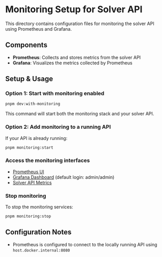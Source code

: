 # Monitoring Setup for Solver API

This directory contains configuration files for monitoring the solver API using Prometheus and Grafana.

## Components

- **Prometheus**: Collects and stores metrics from the solver API
- **Grafana**: Visualizes the metrics collected by Prometheus

## Setup & Usage

### Option 1: Start with monitoring enabled

```bash
pnpm dev:with-monitoring
```

This command will start both the monitoring stack and your solver API.

### Option 2: Add monitoring to a running API

If your API is already running:

```bash
pnpm monitoring:start
```

### Access the monitoring interfaces

- [Prometheus UI](http://localhost:9090)
- [Grafana Dashboard](http://localhost:3100) (default login: admin/admin)
- [Solver API Metrics](http://localhost:8080/metrics)

### Stop monitoring

To stop the monitoring services:

```bash
pnpm monitoring:stop
```

## Configuration Notes

- Prometheus is configured to connect to the locally running API using `host.docker.internal:8080`